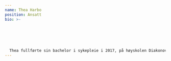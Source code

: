 ```yaml
---
name: Thea Harbo
position: Ansatt
bio: >-
  





  Thea fullførte sin bachelor i sykepleie i 2017, på høyskolen Diakonova i Oslo. Der bodde hun i 9 år, før hun flyttet tilbake til hjembyen sin, Stavanger. Hun har jobberfaring fra hjemmesykepleien, flere år på en barneavdeling på Rikshospitalet, og jobber nå i en særskilt tilrettelagt avdeling i barnehage. Hun har mye erfaring med å jobbe sammen med barn, og trives godt med det. Thea er styremedlem i MMF og har blant annet økonomiansvar i organisasjonen. Hun er også med på å ha ansvar for arbeidet som gjøres i Norge.
---
```

